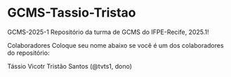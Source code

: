 # GCMS-Tassio-Tristao

GCMS-2025-1
Repositório da turma de GCMS do IFPE-Recife, 2025.1!

Colaboradores
Coloque seu nome abaixo se você é um dos colaboradores do repositório:

Tássio Vicotr Tristão Santos (@tvts1, dono)
